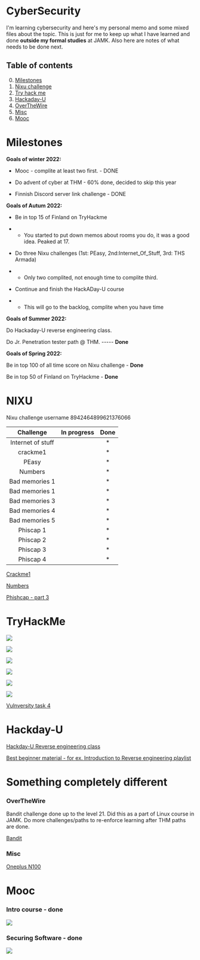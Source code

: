 # CyberSecurity

I'm learning cybersecurity and here's my personal memo and some mixed files about the topic. This is just for me to keep up what I have learned and done **outside my formal studies** at JAMK. Also here are notes of what needs to be done next.



## Table of contents
0. [Milestones](#Milestones)
1. [Nixu challenge](#NIXU)
2. [Try hack me](#TryHackMe)
3. [Hackaday-U](#Hackday-U)
4. [OverTheWire](#OverTheWire)
5. [Misc](#Misc)
6. [Mooc](#Mooc)

# Milestones

**Goals of winter 2022:**

* Mooc - complite at least two first. - DONE

* Do advent of cyber at THM - 60% done, decided to skip this year

* Finnish Discord server link challenge - DONE

**Goals of Autum 2022:**

* Be in top 15 of Finland on TryHackme
 
* * You started to put down memos about rooms you do, it was a good idea. Peaked at 17.

* Do three Nixu challenges (1st: PEasy, 2nd:Internet_Of_Stuff, 3rd: THS Armada)

* * Only two complited, not enough time to complite third.

* Continue and finish the HackADay-U course

* * This will go to the backlog, complite when you have time

**Goals of Summer 2022:**

Do Hackaday-U reverse engineering class.

Do Jr. Penetration tester path @ THM. ----- **Done**

**Goals of Spring 2022:**

Be in top 100 of all time score on Nixu challenge - **Done**

Be in top 50 of Finland on TryHackme - **Done**


# NIXU

Nixu challenge username 8942464899621376066

|Challenge|In progress|Done|
|:-:|:-:|:-:|
|Internet of stuff||*|
|crackme1| | *|
|PEasy||*| 
|Numbers| | *|
|Bad memories 1| |*|
|Bad memories 1| |*|
|Bad memories 3| |*|
|Bad memories 4| |*|
|Bad memories 5| |*|
|Phiscap 1||*|
|Phiscap 2||*|
|Phiscap 3||*|
|Phiscap 4||*|

[Crackme1](./NIXU/crackme1-memo.md)

[Numbers](./NIXU/numbers.py)

[Phishcap - part 3](./NIXU/Nixutractor.py)


# TryHackMe

![](./THM/THM-jr-penet-test.png)

![](./THM/THM-comptia-pentest-plus.png)

![](./THM/THM-cyber-defence.png)

![](./THM/THM-AoC-2021.png)

![](./THM/THM-beginner.png)

![](./THM/THM-pre_security.png)

[Vulnversity task 4](./THM/john_h.py)

# Hackday-U

[Hackday-U Reverse engineering class](./HADU/hackaday.md)

[Best beginner material - for ex. Introduction to Reverse engineering playlist](https://www.youtube.com/c/DrJoshStroschein)


# Something completely different

### OverTheWire

Bandit challenge done up to the level 21. Did this as a part of Linux course in JAMK. Do more challenges/paths to re-enforce learning after THM paths are done.

[Bandit](./OTW/bandit.txt)

### Misc

[Oneplus N100](./MISC/oneplus.md)


# Mooc

### Intro course - done

![](./MOOC/intro.png)

### Securing Software - done

![](./MOOC/securing_software_cert.png)
